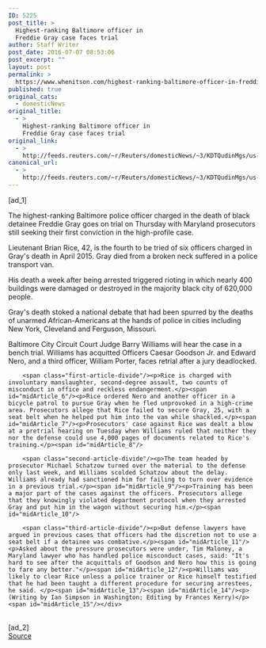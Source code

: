 ```yaml
---
ID: 5225
post_title: >
  Highest-ranking Baltimore officer in
  Freddie Gray case faces trial
author: Staff Writer
post_date: 2016-07-07 08:53:06
post_excerpt: ""
layout: post
permalink: >
  https://www.whenitson.com/highest-ranking-baltimore-officer-in-freddie-gray-case-faces-trial/
published: true
original_cats:
  - domesticNews
original_title:
  - >
    Highest-ranking Baltimore officer in
    Freddie Gray case faces trial
original_link:
  - >
    http://feeds.reuters.com/~r/Reuters/domesticNews/~3/KDTQudinMgs/us-baltimore-police-idUSKCN0ZN0KM
canonical_url:
  - >
    http://feeds.reuters.com/~r/Reuters/domesticNews/~3/KDTQudinMgs/us-baltimore-police-idUSKCN0ZN0KM
---
```

 [ad_1]
<br><div id="articleText">
<span id="midArticle_start"/>

<span id="midArticle_0"/><span class="focusParagraph" readability="4"><p><span class="articleLocatio&lt;/span&gt;n">The highest-ranking Baltimore police officer charged in the death of black detainee Freddie Gray goes on trial on Thursday with Maryland prosecutors still seeking their first conviction in the high-profile case.</span></p></span><span id="midArticle_1"/><p>Lieutenant Brian Rice, 42, is the fourth to be tried of six officers charged in Gray's death in April 2015. Gray died from a broken neck suffered in a police transport van.</p><span id="midArticle_2"/><p>His death a week after being arrested triggered rioting in which nearly 400 buildings were damaged or destroyed in the majority black city of 620,000 people.</p><span id="midArticle_3"/><p>Gray's death stoked a national debate that had been spurred by the deaths of unarmed African-Americans at the hands of police in cities including New York, Cleveland and Ferguson, Missouri.</p><span id="midArticle_4"/><p>Baltimore City Circuit Court Judge Barry Williams will hear the case in a bench trial. Williams has acquitted Officers Caesar Goodson Jr. and Edward Nero, and a third officer, William Porter, faces retrial after a jury deadlocked.</p><span id="midArticle_5"/>
        
        <span class="first-article-divide"/><p>Rice is charged with involuntary manslaughter, second-degree assault, two counts of misconduct in office and reckless endangerment.</p><span id="midArticle_6"/><p>Rice ordered Nero and another officer in a bicycle patrol to pursue Gray when he fled unprovoked in a high-crime area. Prosecutors allege that Rice failed to secure Gray, 25, with a seat belt when he helped put him into the van while shackled.</p><span id="midArticle_7"/><p>Prosecutors' case against Rice was dealt a blow at a pretrial hearing on Tuesday when Williams ruled that neither they nor the defense could use 4,000 pages of documents related to Rice's training.</p><span id="midArticle_8"/>
        
        <span class="second-article-divide"/><p>The team headed by prosecutor Michael Schatzow turned over the material to the defense only last week, and Williams scolded Schatzow about the delay. Williams already had sanctioned him for failing to turn over evidence in a previous trial.</p><span id="midArticle_9"/><p>Training has been a major part of the cases against the officers. Prosecutors allege that they knowingly violated department protocol when they arrested Gray and put him in the wagon without securing him.</p><span id="midArticle_10"/>
        
        <span class="third-article-divide"/><p>But defense lawyers have argued in previous cases that officers had the discretion not to use a seat belt if a detainee was combative.</p><span id="midArticle_11"/><p>Asked about the pressure prosecutors were under, Tim Maloney, a Maryland lawyer who has handled police misconduct cases, said: "It's hard to see after the acquittals of Goodson and Nero how this is going to fare any better."</p><span id="midArticle_12"/><p>Williams was likely to clear Rice unless a police trainer or Rice himself testified that he had been taught a different procedure for securing arrestees, he said. </p><span id="midArticle_13"/><span id="midArticle_14"/><p> (Writing by Ian Simpson in Washington; Editing by Frances Kerry)</p><span id="midArticle_15"/></div>
<br>[ad_2]
<br><a href="http://feeds.reuters.com/~r/Reuters/domesticNews/~3/KDTQudinMgs/us-baltimore-police-idUSKCN0ZN0KM">Source </a>